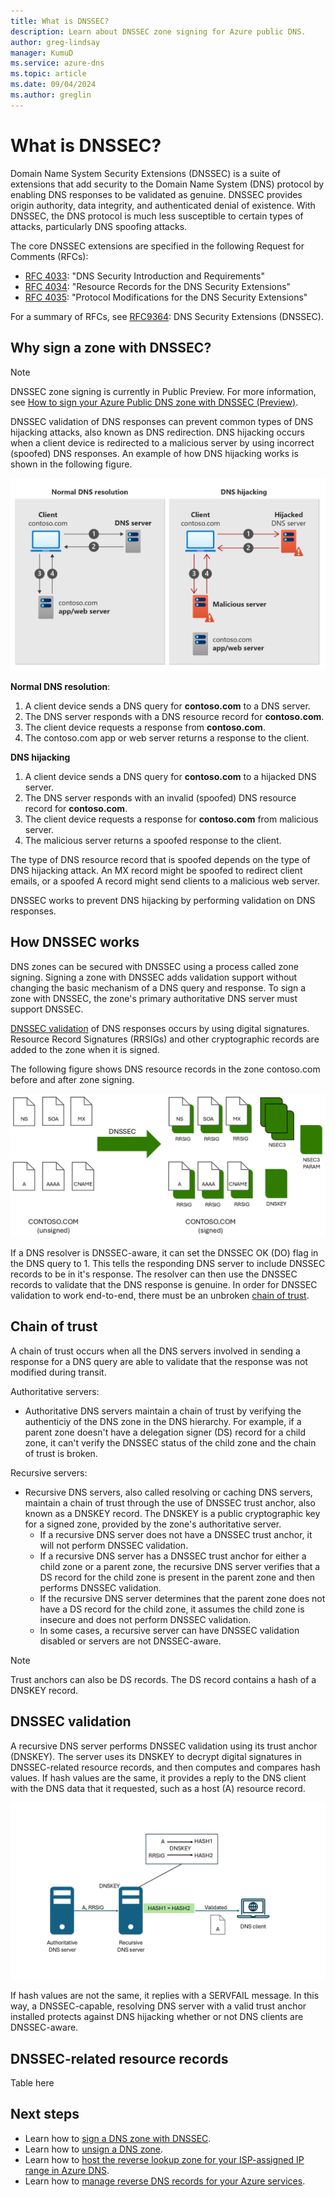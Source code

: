 ```yaml
---
title: What is DNSSEC?
description: Learn about DNSSEC zone signing for Azure public DNS.
author: greg-lindsay
manager: KumuD
ms.service: azure-dns
ms.topic: article
ms.date: 09/04/2024
ms.author: greglin
---
```


# What is DNSSEC?

Domain Name System Security Extensions (DNSSEC) is a suite of extensions that add security to the Domain Name System (DNS) protocol by enabling DNS responses to be validated as genuine. DNSSEC provides origin authority, data integrity, and authenticated denial of existence. With DNSSEC, the DNS protocol is much less susceptible to certain types of attacks, particularly DNS spoofing attacks.

The core DNSSEC extensions are specified in the following Request for Comments (RFCs):

* [RFC 4033](https://datatracker.ietf.org/doc/html/rfc4033): "DNS Security Introduction and Requirements"
* [RFC 4034](https://datatracker.ietf.org/doc/html/rfc4034): "Resource Records for the DNS Security Extensions"
* [RFC 4035](https://datatracker.ietf.org/doc/html/rfc4035): "Protocol Modifications for the DNS Security Extensions"

For a summary of RFCs, see [RFC9364](https://www.rfc-editor.org/rfc/rfc9364): DNS Security Extensions (DNSSEC).

## Why sign a zone with DNSSEC?

> [!NOTE]
> DNSSEC zone signing is currently in Public Preview. For more information, see [How to sign your Azure Public DNS zone with DNSSEC (Preview)](dnssec-how-to.md).

DNSSEC validation of DNS responses can prevent common types of DNS hijacking attacks, also known as DNS redirection. DNS hijacking occurs when a client device is redirected to a malicious server by using incorrect (spoofed) DNS responses. An example of how DNS hijacking works is shown in the following figure.

  ![A diagram showing how DNS hijacking works.](media/dnssec/dns-hijacking.png)

**Normal DNS resolution**:
1. A client device sends a DNS query for **contoso.com** to a DNS server.
2. The DNS server responds with a DNS resource record for **contoso.com**.
3. The client device requests a response from **contoso.com**.
4. The contoso.com app or web server returns a response to the client.

**DNS hijacking**
1. A client device sends a DNS query for **contoso.com** to a hijacked DNS server.
2. The DNS server responds with an invalid (spoofed) DNS resource record for **contoso.com**.
3. The client device requests a response for **contoso.com** from malicious server.
4. The malicious server returns a spoofed response to the client.

The type of DNS resource record that is spoofed depends on the type of DNS hijacking attack. An MX record might be spoofed to redirect client emails, or a spoofed A record might send clients to a malicious web server.  

DNSSEC works to prevent DNS hijacking by performing validation on DNS responses.

## How DNSSEC works

DNS zones can be secured with DNSSEC using a process called zone signing. Signing a zone with DNSSEC adds validation support without changing the basic mechanism of a DNS query and response. To sign a zone with DNSSEC, the zone's primary authoritative DNS server must support DNSSEC.

[DNSSEC validation](#dnssec-validation) of DNS responses occurs by using digital signatures. Resource Record Signatures (RRSIGs) and other cryptographic records are added to the zone when it is signed. 

The following figure shows DNS resource records in the zone contoso.com before and after zone signing.

  ![A diagram showing how RRSIG records are added to a zone when it is signed with DNSSEC.](media/dnssec/rrsig-records.png)

If a DNS resolver is DNSSEC-aware, it can set the DNSSEC OK (DO) flag in the DNS query to 1. This tells the responding DNS server to include DNSSEC records to be in it's response. The resolver can then use the DNSSEC records to validate that the DNS response is genuine. In order for DNSSEC validation to work end-to-end, there must be an unbroken [chain of trust](#chain-of-trust).

## Chain of trust

 A chain of trust occurs when all the DNS servers involved in sending a response for a DNS query are able to validate that the response was not modified during transit. 

 Authoritative servers:
- Authoritative DNS servers maintain a chain of trust by verifying the authenticiy of the DNS zone in the DNS hierarchy. For example, if a parent zone doesn't have a delegation signer (DS) record for a child zone, it can't verify the DNSSEC status of the child zone and the chain of trust is broken.

Recursive servers:
- Recursive DNS servers, also called resolving or caching DNS servers, maintain a chain of trust through the use of DNSSEC trust anchor, also known as a DNSKEY record. The DNSKEY is a public cryptographic key for a signed zone, provided by the zone's authoritative server. 
    - If a recursive DNS server does not have a DNSSEC trust anchor, it will not perform DNSSEC validation.
    - If a recursive DNS server has a DNSSEC trust anchor for either a child zone or a parent zone, the recursive DNS server verifies that a DS record for the child zone is present in the parent zone and then performs DNSSEC validation. 
    - If the recursive DNS server determines that the parent zone does not have a DS record for the child zone, it assumes the child zone is insecure and does not perform DNSSEC validation.
    - In some cases, a recursive server can have DNSSEC validation disabled or servers are not DNSSEC-aware.

> [!NOTE]
> Trust anchors can also be DS records. The DS record contains a hash of a DNSKEY record.

## DNSSEC validation

A recursive DNS server performs DNSSEC validation using its trust anchor (DNSKEY). The server uses its DNSKEY to decrypt digital signatures in DNSSEC-related resource records, and then computes and compares hash values. If hash values are the same, it provides a reply to the DNS client with the DNS data that it requested, such as a host (A) resource record. 

  ![A diagram showing how DNSSEC validation works.](media/dnssec/dnssec-validation.png)

If hash values are not the same, it replies with a SERVFAIL message. In this way, a DNSSEC-capable, resolving DNS server with a valid trust anchor installed protects against DNS hijacking whether or not DNS clients are DNSSEC-aware.

## DNSSEC-related resource records

Table here

## Next steps

- Learn how to [sign a DNS zone with DNSSEC](dnssec-how-to.md).
- Learn how to [unsign a DNS zone](dnssec-unsign.md).
- Learn how to [host the reverse lookup zone for your ISP-assigned IP range in Azure DNS](dns-reverse-dns-for-azure-services.md).
- Learn how to [manage reverse DNS records for your Azure services](dns-reverse-dns-for-azure-services.md).
